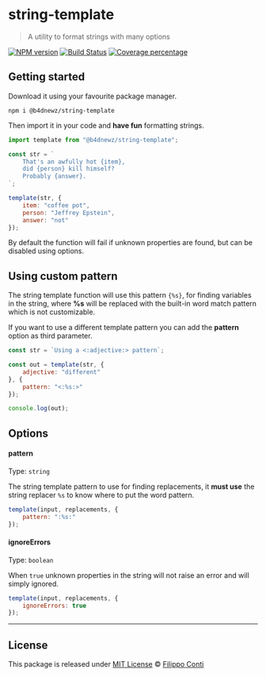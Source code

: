 # string-template

> A utility to format strings with many options

[![NPM version][npm-image]][npm-url] [![Build Status][travis-image]][travis-url] [![Coverage percentage][coveralls-image]][coveralls-url]

## Getting started

Download it using your favourite package manager.

```
npm i @b4dnewz/string-template
```

Then import it in your code and __have fun__ formatting strings.

```js
import template from "@b4dnewz/string-template";

const str = `
    That's an awfully hot {item},
    did {person} kill himself?
    Probably {answer}.
`;

template(str, {
    item: "coffee pot",
    person: "Jeffrey Epstein",
    answer: "not"
});
```

By default the function will fail if unknown properties are found, but can be disabled using options.

## Using custom pattern

The string template function will use this pattern `{%s}`, for finding variables in the string, where __%s__ will be replaced with the built-in word match pattern which is not customizable.

If you want to use a different template pattern you can add the __pattern__ option as third parameter.

```js
const str = `Using a <:adjective:> pattern`;

const out = template(str, {
    adjective: "different"
}, {
    pattern: "<:%s:>"
});

console.log(out);
```

## Options

#### pattern

Type: `string`

The string template pattern to use for finding replacements, it __must use__ the string replacer `%s` to know where to put the word pattern.

```js
template(input, replacements, {
    pattern: ":%s:"
});
```

#### ignoreErrors

Type: `boolean`

When `true` unknown properties in the string will not raise an error and will simply ignored.

```js
template(input, replacements, {
    ignoreErrors: true
});
```

---

## License

This package is released under [MIT License](./LICENSE) © [Filippo Conti](https://b4dnewz.github.io/)


[npm-image]: https://badge.fury.io/js/%40b4dnewz%2Fstring-template.svg
[npm-url]: https://npmjs.org/package/@b4dnewz/string-template
[travis-image]: https://travis-ci.org/b4dnewz/string-template.svg?branch=master
[travis-url]: https://travis-ci.org/b4dnewz/string-template
[coveralls-image]: https://coveralls.io/repos/b4dnewz/string-template/badge.svg
[coveralls-url]: https://coveralls.io/r/b4dnewz/string-template